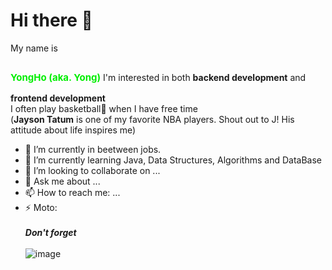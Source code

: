 # Hi there 👋

My name is <p style="display:inline-block; font-size:15px; font-weight:bold; color:#00EE00;"> YongHo (aka. Yong)</p>
I'm interested in both **backend development** and **frontend development**<br>
I often play basketball🏀 when I have free time<br>
 (**Jayson Tatum** is one of my favorite NBA players. Shout out to J! His attitude about life inspires me)<br>

- 🔭 I’m currently in beetween jobs.
- 🌱 I’m currently learning Java, Data Structures, Algorithms and DataBase
- 👯 I’m looking to collaborate on ...
- 💬 Ask me about ...
- 📫 How to reach me: ...
- ⚡ Moto:<br><br>
 ***Don't forget*** <br><br>![image](https://user-images.githubusercontent.com/115003898/204034892-7df14efd-d2c9-47e6-ba59-22a9cfb19d14.jpeg)<br>


<!--
**gdtknight/gdtknight** is a ✨ _special_ ✨ repository because its `README.md` (this file) appears on your GitHub profile.

Here are some ideas to get you started:


-->

